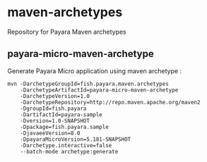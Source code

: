 # maven-archetypes
Repository for Payara Maven archetypes

## payara-micro-maven-archetype

Generate Payara Micro application using maven archetype : 

    mvn -DarchetypeGroupId=fish.payara.maven.archetypes 
        -DarchetypeArtifactId=payara-micro-maven-archetype 
        -DarchetypeVersion=1.0 
        -DarchetypeRepository=http://repo.maven.apache.org/maven2 
        -DgroupId=fish.payara 
        -DartifactId=payara-sample 
        -Dversion=1.0-SNAPSHOT 
        -Dpackage=fish.payara.sample 
        -DjavaeeVersion=8.0 
        -DpayaraMicroVersion=5.181-SNAPSHOT
        -Darchetype.interactive=false
        --batch-mode archetype:generate
    
